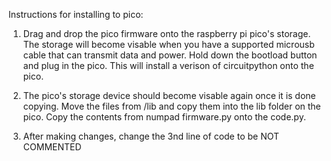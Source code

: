 Instructions for installing to pico:

1. Drag and drop the pico firmware onto the raspberry pi pico's storage. The storage will become visable when you have a supported microusb cable that can transmit data and power. Hold down the bootload button and plug in the pico.
This will install a verison of circuitpython onto the pico.

2. The pico's storage device should become visable again once it is done copying. Move the files from /lib and copy them into the lib folder on the pico. Copy the contents from numpad firmware.py onto the code.py.

3. After making changes, change the 3nd line of code to be NOT COMMENTED
